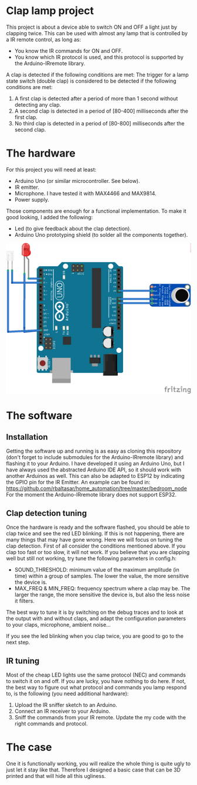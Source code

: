 # Clap lamp project
This project is about a device able to switch ON and OFF a light just by clapping twice.
This can be used with almost any lamp that is controlled by a IR remote control, as long as:
* You know the IR commands for ON and OFF.
* You know which IR protocol is used, and this protocol is supported by the Arduino-IRremote library.

A clap is detected if the following conditions are met:
The trigger for a lamp state switch (double clap) is considered to be detected if the following conditions are met:
1. A first clap is detected after a period of more than 1 second without detecting any clap.
2. A second clap is detected in a period of [80-400] milliseconds after the first clap.
3. No third clap is detected in a period of [80-800] milliseconds after the second clap.

# The hardware
For this project you will need at least:
* Arduino Uno (or similar microcontroller. See below).
* IR emitter.
* Microphone. I have tested it with MAX4466 and MAX9814.
* Power supply.

Those components are enough for a functional implementation. To make it good looking, I added the following:
* Led (to give feedback about the clap detection).
* Arduino Uno prototyping shield (to solder all the components together).

![Alt text](Schematic.png)

# The software
## Installation
Getting the software up and running is as easy as cloning this repository (don't forget to include submodules for the Arduino-IRremote library) and flashing it to your Arduino.
I have developed it using an Arduino Uno, but I have always used the abstracted Arduino IDE API, so it should work with another Arduinos as well.
This can also be adapted to ESP12 by indicating the GPIO pin for the IR Emitter. An example can be found in: https://github.com/rbaltasar/home_automation/tree/master/bedroom_node
For the moment the Arduino-IRremote library does not support ESP32.

## Clap detection tuning
Once the hardware is ready and the software flashed, you should be able to clap twice and see the red LED blinking.
If this is not happening, there are many things that may have gone wrong. Here we will focus on tuning the clap detection.
First of all consider the conditions mentioned above. If you clap too fast or too slow, it will not work.
If you believe that you are clapping well but still not working, try tune the following parameters in config.h:
* SOUND_THRESHOLD: minimum value of the maximum amplitude (in time) within a group of samples. The lower the value, the more sensitive the device is.
* MAX_FREQ & MIN_FREQ: frequency spectrum where a clap may be. The larger the range, the more sensitive the device is, but also the less noise it filters.

The best way to tune it is by switching on the debug traces and to look at the output with and without claps, and adapt the configuration parameters to your claps, microphone, ambient noise...

If you see the led blinking when you clap twice, you are good to go to the next step.

## IR tuning
Most of the cheap LED lights use the same protocol (NEC) and commands to switch it on and off. If you are lucky, you have nothing to do here.
If not, the best way to figure out what protocol and commands you lamp respond to, is the following (you need additional hardware):
1. Upload the IR sniffer sketch to an Arduino.
2. Connect an IR receiver to your Arduino.
3. Sniff the commands from your IR remote. Update the my code with the right commands and protocol.

# The case
One it is functionally working, you will realize the whole thing is quite ugly to just let it stay like that.
Therefore I designed a basic case that can be 3D printed and that will hide all this ugliness. 
